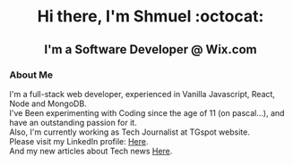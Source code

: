 <h1 align='center'> Hi there, I'm Shmuel :octocat:</h1>

<h2 align='center'> I'm a  Software Developer @ Wix.com</h2>

### About Me
I'm a full-stack web developer, experienced in Vanilla Javascript, React, Node and MongoDB.<br />I've Been experimenting with Coding since the age of 11 (on pascal...), and have an outstanding passion for it.<br />
Also, I'm currently working as Tech Journalist at TGspot website.<br />
Please visit my LinkedIn profile: [Here](https://www.linkedin.com/in/shmuel-gabai-5ab380b4/).<br />
And my new articles about Tech news [Here](https://www.tgspot.co.il/author/shmuelgb/).<br />

<!--
**shmuelgb/shmuelgb** is a ✨ _special_ ✨ repository because its `README.md` (this file) appears on your GitHub profile.

Here are some ideas to get you started:

- 🔭 I’m currently working on ...
- 🌱 I’m currently learning ...
- 👯 I’m looking to collaborate on ...
- 🤔 I’m looking for help with ...
- 💬 Ask me about ...
- 📫 How to reach me: ...
- 😄 Pronouns: ...
- ⚡ Fun fact: ...
-->
